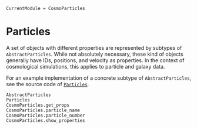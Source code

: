 ```@meta
CurrentModule = CosmoParticles
```

# Particles

A set of objects with different properties are represented by subtypes of `AbstractParticles`.
While not absolutely necessary, these kind of objects generally have IDs, positions, and velocity as properties.
In the context of cosmological simulations, this applies to particle and galaxy data.

For an example implementation of a concrete subtype of `AbstractParticles`, see the source code of [`Particles`](@ref).

```@docs
AbstractParticles
Particles
CosmoParticles.get_props
CosmoParticles.particle_name
CosmoParticles.particle_number
CosmoParticles.show_properties
```
